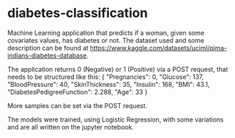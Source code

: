 # diabetes-classification
Machine Learning application that predicts if a woman, given some covariates values, has diabetes or not. The dataset used and some description can be found at https://www.kaggle.com/datasets/uciml/pima-indians-diabetes-database.

The application returns 0 (Negative) or 1 (Positive) via a POST request, that needs to be structured like this:
{
    "Pregnancies": 0,
    "Glucose": 137,
    "BloodPressure": 40,
    "SkinThickness": 35,
    "Insulin": 168,
    "BMI": 43.1,
    "DiabetesPedigreeFunction": 2.288,
    "Age": 33
}

More samples can be set via the POST request.

The models were trained, using Logistic Regression, with some variations and are all written on the jupyter notebook.